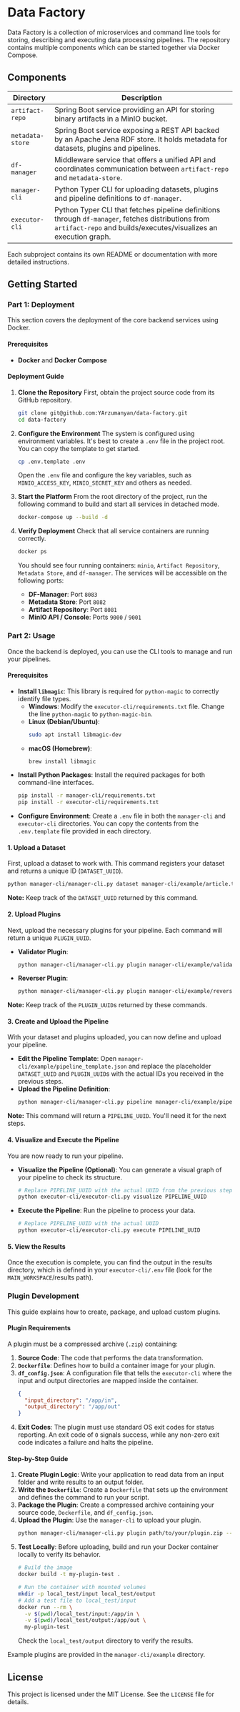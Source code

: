 # Data Factory

Data Factory is a collection of microservices and command line tools for storing, describing and executing data processing pipelines. The repository contains multiple components which can be started together via Docker Compose.

## Components

| Directory | Description |
|-----------|-------------|
| `artifact-repo` | Spring Boot service providing an API for storing binary artifacts in a MinIO bucket. |
| `metadata-store` | Spring Boot service exposing a REST API backed by an Apache Jena RDF store. It holds metadata for datasets, plugins and pipelines. |
| `df-manager` | Middleware service that offers a unified API and coordinates communication between `artifact-repo` and `metadata-store`. |
| `manager-cli` | Python Typer CLI for uploading datasets, plugins and pipeline definitions to `df-manager`. |
| `executor-cli` | Python Typer CLI that fetches pipeline definitions through `df-manager`, fetches distributions from `artifact-repo` and builds/executes/visualizes an execution graph. |

Each subproject contains its own README or documentation with more detailed instructions.

## Getting Started

### Part 1: Deployment

This section covers the deployment of the core backend services using Docker.

#### Prerequisites

  * **Docker** and **Docker Compose**

#### Deployment Guide

1.  **Clone the Repository**
    First, obtain the project source code from its GitHub repository.

    ```bash
    git clone git@github.com:YArzumanyan/data-factory.git
    cd data-factory
    ```

2.  **Configure the Environment**
    The system is configured using environment variables. It's best to create a `.env` file in the project root. You can copy the template to get started.

    ```bash
    cp .env.template .env
    ```

    Open the `.env` file and configure the key variables, such as `MINIO_ACCESS_KEY`, `MINIO_SECRET_KEY` and others as needed.

3.  **Start the Platform**
    From the root directory of the project, run the following command to build and start all services in detached mode.

    ```bash
    docker-compose up --build -d
    ```

4.  **Verify Deployment**
    Check that all service containers are running correctly.

    ```bash
    docker ps
    ```

    You should see four running containers: `minio`, `Artifact Repository`, `Metadata Store`, and `df-manager`. The services will be accessible on the following ports:

      * **DF-Manager**: Port `8083`
      * **Metadata Store**: Port `8082`
      * **Artifact Repository**: Port `8081`
      * **MinIO API / Console**: Ports `9000` / `9001`

### **Part 2: Usage**

Once the backend is deployed, you can use the CLI tools to manage and run your pipelines.

#### Prerequisites

* **Install `libmagic`**: This library is required for `python-magic` to correctly identify file types.
  * **Windows**: Modify the `executor-cli/requirements.txt` file. Change the line `python-magic` to `python-magic-bin`.
  * **Linux (Debian/Ubuntu)**:
    ```bash
    sudo apt install libmagic-dev
    ```
  * **macOS (Homebrew)**:
    ```bash
    brew install libmagic
    ```
* **Install Python Packages**: Install the required packages for both command-line interfaces.
    ```bash
    pip install -r manager-cli/requirements.txt
    pip install -r executor-cli/requirements.txt
    ```
* **Configure Environment**: Create a `.env` file in both the `manager-cli` and `executor-cli` directories. You can copy the contents from the `.env.template` file provided in each directory.

#### 1. Upload a Dataset

First, upload a dataset to work with. This command registers your dataset and returns a unique ID (`DATASET_UUID`).

```bash
python manager-cli/manager-cli.py dataset manager-cli/example/article.txt --title "Article" --description "A one-liner article"
```

**Note:** Keep track of the `DATASET_UUID` returned by this command.

#### 2. Upload Plugins

Next, upload the necessary plugins for your pipeline. Each command will return a unique `PLUGIN_UUID`.

  * **Validator Plugin**:
    ```bash
    python manager-cli/manager-cli.py plugin manager-cli/example/validator.zip --title "Validator" --description "This plugin checks if text contains the word 'quick'"
    ```
  * **Reverser Plugin**:
    ```bash
    python manager-cli/manager-cli.py plugin manager-cli/example/reverser.zip --title "Reverser" --description "This plugin reverses text"
    ```

**Note:** Keep track of the `PLUGIN_UUID`s returned by these commands.

#### 3. Create and Upload the Pipeline

With your dataset and plugins uploaded, you can now define and upload your pipeline.

  * **Edit the Pipeline Template**: Open `manager-cli/example/pipeline_template.json` and replace the placeholder `DATASET_UUID` and `PLUGIN_UUID`s with the actual IDs you received in the previous steps.
  * **Upload the Pipeline Definition**:
    ```bash
    python manager-cli/manager-cli.py pipeline manager-cli/example/pipeline_template.json
    ```

**Note:** This command will return a `PIPELINE_UUID`. You'll need it for the next steps.

#### 4. Visualize and Execute the Pipeline

You are now ready to run your pipeline.

  * **Visualize the Pipeline (Optional)**: You can generate a visual graph of your pipeline to check its structure.
    ```bash
    # Replace PIPELINE_UUID with the actual UUID from the previous step
    python executor-cli/executor-cli.py visualize PIPELINE_UUID
    ```
  * **Execute the Pipeline**: Run the pipeline to process your data.
    ```bash
    # Replace PIPELINE_UUID with the actual UUID
    python executor-cli/executor-cli.py execute PIPELINE_UUID
    ```

#### 5. View the Results

Once the execution is complete, you can find the output in the results directory, which is defined in your `executor-cli/.env` file (look for the `MAIN_WORKSPACE`/results path).

### Plugin Development

This guide explains how to create, package, and upload custom plugins.

#### Plugin Requirements

A plugin must be a compressed archive (`.zip`) containing:

1.  **Source Code**: The code that performs the data transformation.
2.  **`Dockerfile`**: Defines how to build a container image for your plugin.
3.  **`df_config.json`**: A configuration file that tells the `executor-cli` where the input and output directories are mapped inside the container.
    ```json
    {
      "input_directory": "/app/in",
      "output_directory": "/app/out"
    }
    ```
4.  **Exit Codes**: The plugin must use standard OS exit codes for status reporting. An exit code of `0` signals success, while any non-zero exit code indicates a failure and halts the pipeline.

#### Step-by-Step Guide

1.  **Create Plugin Logic**: Write your application to read data from an input folder and write results to an output folder.
2.  **Write the `Dockerfile`**: Create a `Dockerfile` that sets up the environment and defines the command to run your script.
3.  **Package the Plugin**: Create a compressed archive containing your source code, `Dockerfile`, and `df_config.json`.
4.  **Upload the Plugin**: Use the `manager-cli` to upload your plugin.
    ```bash
    python manager-cli/manager-cli.py plugin path/to/your/plugin.zip --title "My Plugin" --description "A custom plugin."
    ```
5.  **Test Locally**: Before uploading, build and run your Docker container locally to verify its behavior.
    ```bash
    # Build the image
    docker build -t my-plugin-test .

    # Run the container with mounted volumes
    mkdir -p local_test/input local_test/output
    # Add a test file to local_test/input
    docker run --rm \
      -v $(pwd)/local_test/input:/app/in \
      -v $(pwd)/local_test/output:/app/out \
      my-plugin-test
    ```
    Check the `local_test/output` directory to verify the results.

Example plugins are provided in the `manager-cli/example` directory.

## License

This project is licensed under the MIT License. See the `LICENSE` file for details.

